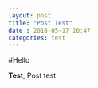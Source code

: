 ```yaml
---
layout: post
title: "Post Test"
date : 2018-05-17 20:47
categories: test
---
```


#Hello

**Test**, Post test
